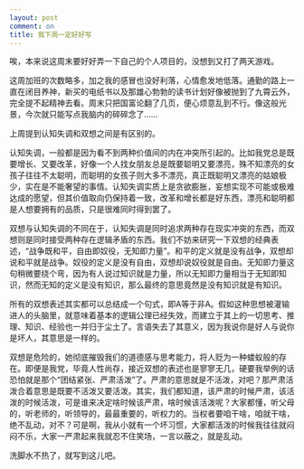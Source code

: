 ```yaml
---
layout: post
comment: on
title: 我下周一定好好写
---
```


唉，本来说这周末要好好弄一下自己的个人项目的，没想到又打了两天游戏。

<!--excerpt-->

这周加班的次数略多，加之我的感冒也没好利落，心情愈发地低落。通勤的路上一直在闭目养神，新买的电纸书以及那雄心勃勃的读书计划好像被抛到了九霄云外，完全提不起精神去看。周末只把国富论翻了几页，便心烦意乱到不行。像这般光景，今次就只能写点我脑内的碎碎念了……

上周提到认知失调和双想之间是有区别的。

认知失调，一般都是因为看不到两种价值间的内在冲突所引起的。比如我党总是既要增长、又要改革，好像一个人找女朋友总是既要聪明又要漂亮，殊不知漂亮的女孩子往往不太聪明，而聪明的女孩子则大多不漂亮，真正既聪明又漂亮的姑娘极少，实在是不能奢望的事情。认知失调实质上是贪欲膨胀，妄想实现不可能或极难达成的愿望，但其价值取向仍保持着一致，改革和增长都是好东西，漂亮和聪明都是人想要拥有的品质，只是很难同时得到罢了。

双想与认知失调的不同在于，认知失调是同时追求两种存在现实冲突的东西，而双想则是同时接受两种存在逻辑矛盾的东西。我们不妨来研究一下双想的经典表述，“战争既和平，自由即奴役，无知即力量”。和平的定义就是没有战争，双想却说和平就是战争。奴役的定义是没有自由，双想却说奴役就是自由。无知即力量这句稍微要绕个弯，因为有人说过知识就是力量，所以无知即力量相当于无知即知识，然而无知的定义是没有知识，那么最终的意思竟然是没有知识就是有知识。

所有的双想表述其实都可以总结成一个句式，即A等于非A。假如这种思想被灌输进人的头脑里，就意味着基本的逻辑公理已经失效，而建立于其上的一切思考、推理、知识、经验也一并归于尘土了。言语失去了其意义，因为我说你是好人与说你是坏人，其意思是一样的。

双想是危险的，她彻底摧毁我们的道德感与思考能力，将人贬为一种蝼蚁般的存在。即便是我党，毕竟人性尚存，接近双想的表述也是寥寥无几，硬要我举例的话恐怕就是那个“团结紧张、严肃活泼”了。严肃的意思就是不活泼，对吧？那严肃活泼合着意思是既要不活泼又要活泼。其实，我们都知道，该严肃的时候严肃，该活泼的时候活泼，可是谁来决定啥时候该严肃，啥时候该活泼呢？大家都懂，听父母的，听老师的，听领导的，最最重要的，听权力的。当权者要咱干啥，咱就干啥，绝不乱动，对不？可是啊，我从小就有一个坏习惯，大家都活泼的时候我往往就闷闷不乐，大家一严肃起来我就忍不住笑场，一言以蔽之，就是乱动。

洗脚水不热了，就写到这儿吧。
